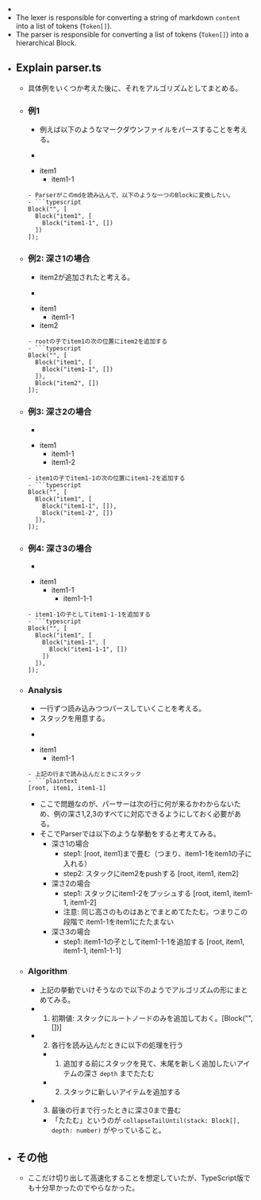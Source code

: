 -
- The lexer is responsible for converting a string of markdown `content` into a list of tokens (`Token[]`).
- The parser is responsible for converting a list of tokens (`Token[]`) into a hierarchical Block.
- ## Explain parser.ts
	- 具体例をいくつか考えた後に、それをアルゴリズムとしてまとめる。
	- ### 例1
		- 例えば以下のようなマークダウンファイルをパースすることを考える。
		- ```markdown
		- item1
		  - item1-1
		```
		- Parserがこのmdを読み込んで、以下のような一つのBlockに変換したい。
		- ```typescript
		Block("", [
		  Block("item1", [
		    Block("item1-1", [])
		  ])
		]);
		```
	- ### 例2: 深さ1の場合
		- item2が追加されたと考える。
		- ```markdown
		- item1
		  - item1-1
		- item2
		```
		- rootの子でitem1の次の位置にitem2を追加する
		- ```typescript
		Block("", [
		  Block("item1", [
		    Block("item1-1", [])
		  ]),
		  Block("item2", [])
		]);
		```
	- ### 例3: 深さ2の場合
		- ```markdown
		- item1
		  - item1-1
		  - item1-2
		```
		- item1の子でitem1-1の次の位置にitem1-2を追加する
		- ```typescript
		Block("", [
		  Block("item1", [
		    Block("item1-1", []),
		    Block("item1-2", [])
		  ]),
		]);
		```
	- ### 例4: 深さ3の場合
		- ```markdown
		- item1
		  - item1-1
		    - item1-1-1
		```
		- item1-1の子としてitem1-1-1を追加する
		- ```typescript
		Block("", [
		  Block("item1", [
		    Block("item1-1", [
		      Block("item1-1-1", [])
		    ])
		  ]),
		]);
		```
	- ### Analysis
		- 一行ずつ読み込みつつパースしていくことを考える。
		- スタックを用意する。
		- ```markdown
		- item1
		  - item1-1
		```
		- 上記の行まで読み込んだときにスタック
		- ```plaintext
		[root, item1, item1-1]
		```
		- ここで問題なのが、パーサーは次の行に何が来るかわからないため、例の深さ1,2,3のすべてに対応できるようにしておく必要がある。
		- そこでParserでは以下のような挙動をすると考えてみる。
			- 深さ1の場合
				- step1: [root, item1]まで畳む（つまり、item1-1をitem1の子に入れる）
				- step2: スタックにitem2をpushする [root, item1, item2]
			- 深さ2の場合
				- step1: スタックにitem1-2をプッシュする [root, item1, item1-1, item1-2]
				- 注意: 同じ高さのものはあとでまとめてたたむ。つまりこの段階で item1-1をitem1にたたまない
			- 深さ3の場合
				- step1: item1-1の子としてitem1-1-1を追加する [root, item1, item1-1, item1-1-1]
	- ### Algorithm
		- 上記の挙動でいけそうなので以下のようでアルゴリズムの形にまとめてみる。
		- 1. 初期値: スタックにルートノードのみを追加しておく。[Block("", [])]
		- 2. 各行を読み込んだときに以下の処理を行う
			- 1. 追加する前にスタックを見て、末尾を新しく追加したいアイテムの深さ `depth` までたたむ
			- 2. スタックに新しいアイテムを追加する
		- 3. 最後の行まで行ったときに深さ0まで畳む
			- 「たたむ」というのが `collapseTailUntil(stack: Block[], depth: number)` がやっていること。
- ## その他
	- ここだけ切り出して高速化することを想定していたが、TypeScript版でも十分早かったのでやらなかった。
